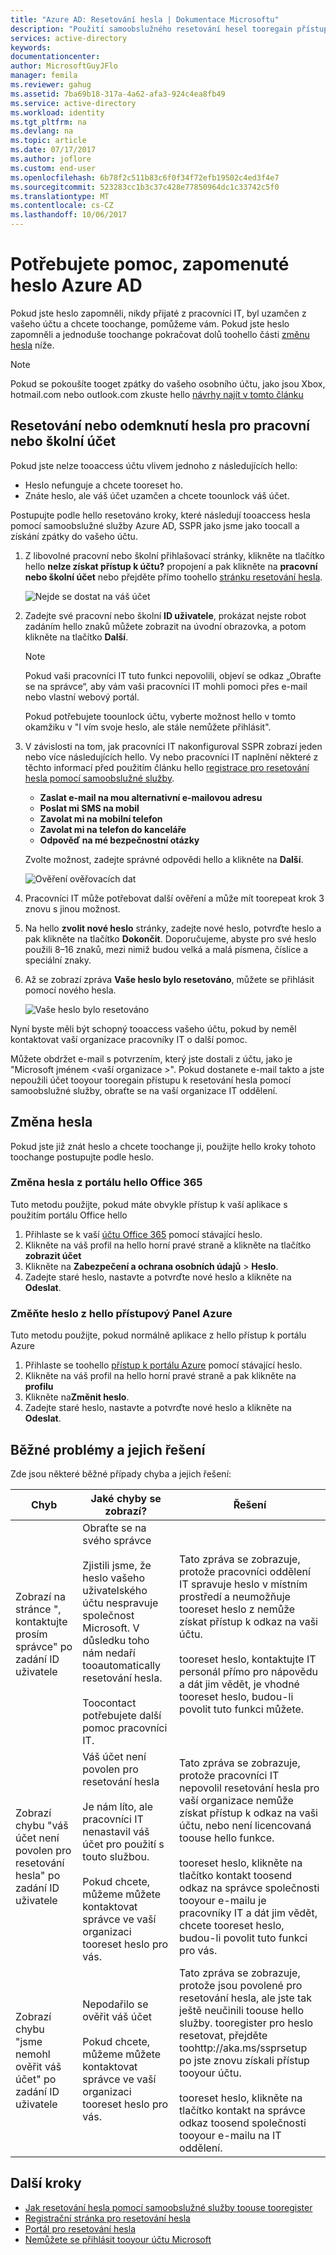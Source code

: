```yaml
---
title: "Azure AD: Resetování hesla | Dokumentace Microsoftu"
description: "Použití samoobslužného resetování hesel tooregain přístup tooyour pracovní nebo školní účet uživatele"
services: active-directory
keywords: 
documentationcenter: 
author: MicrosoftGuyJFlo
manager: femila
ms.reviewer: gahug
ms.assetid: 7ba69b18-317a-4a62-afa3-924c4ea8fb49
ms.service: active-directory
ms.workload: identity
ms.tgt_pltfrm: na
ms.devlang: na
ms.topic: article
ms.date: 07/17/2017
ms.author: joflore
ms.custom: end-user
ms.openlocfilehash: 6b78f2c511b83c6f0f34f72efb19502c4ed3f4e7
ms.sourcegitcommit: 523283cc1b3c37c428e77850964dc1c33742c5f0
ms.translationtype: MT
ms.contentlocale: cs-CZ
ms.lasthandoff: 10/06/2017
---
```

# <a name="help-i-forgot-my-azure-ad-password"></a>Potřebujete pomoc, zapomenuté heslo Azure AD

Pokud jste heslo zapomněli, nikdy přijaté z pracovníci IT, byl uzamčen z vašeho účtu a chcete toochange, pomůžeme vám. Pokud jste heslo zapomněli a jednoduše toochange pokračovat dolů toohello části [změnu hesla](#change-my-password) níže.

   > [!NOTE]
   > Pokud se pokoušíte tooget zpátky do vašeho osobního účtu, jako jsou Xbox, hotmail.com nebo outlook.com zkuste hello [návrhy najít v tomto článku](https://support.microsoft.com/help/12429/microsoft-account-sign-in-cant)
   >

## <a name="reset-or-unlock-my-password-for-a-work-or-school-account"></a>Resetování nebo odemknutí hesla pro pracovní nebo školní účet

Pokud jste nelze tooaccess účtu vlivem jednoho z následujících hello:

* Heslo nefunguje a chcete tooreset ho.
* Znáte heslo, ale váš účet uzamčen a chcete toounlock váš účet.

Postupujte podle hello resetováno kroky, které následují tooaccess hesla pomocí samoobslužné služby Azure AD, SSPR jako jsme jako toocall a získání zpátky do vašeho účtu.

1. Z libovolné pracovní nebo školní přihlašovací stránky, klikněte na tlačítko hello **nelze získat přístup k účtu?** propojení a pak klikněte na **pracovní nebo školní účet** nebo přejděte přímo toohello [stránku resetování hesla](https://passwordreset.microsoftonline.com/).

    ![Nejde se dostat na váš účet][Login]

2. Zadejte své pracovní nebo školní **ID uživatele**, prokázat nejste robot zadáním hello znaků můžete zobrazit na úvodní obrazovka, a potom klikněte na tlačítko **Další**.

   > [!NOTE]
   > Pokud vaši pracovníci IT tuto funkci nepovolili, objeví se odkaz „Obraťte se na správce“, aby vám vaši pracovníci IT mohli pomoci přes e-mail nebo vlastní webový portál.
   > 
   > Pokud potřebujete toounlock účtu, vyberte možnost hello v tomto okamžiku v "I vím svoje heslo, ale stále nemůžete přihlásit".
   > 

3. V závislosti na tom, jak pracovníci IT nakonfiguroval SSPR zobrazí jeden nebo více následujících hello. Vy nebo pracovníci IT naplnění některé z těchto informací před použitím článku hello [registrace pro resetování hesla pomocí samoobslužné služby](active-directory-passwords-reset-register.md).

   * **Zaslat e-mail na mou alternativní e-mailovou adresu**
   * **Poslat mi SMS na mobil**
   * **Zavolat mi na mobilní telefon**
   * **Zavolat mi na telefon do kanceláře**
   * **Odpověď na mé bezpečnostní otázky**

   Zvolte možnost, zadejte správné odpovědi hello a klikněte na **Další**.

   ![Ověření ověřovacích dat][Verification]

4. Pracovníci IT může potřebovat další ověření a může mít toorepeat krok 3 znovu s jinou možnost.
5. Na hello **zvolit nové heslo** stránky, zadejte nové heslo, potvrďte heslo a pak klikněte na tlačítko **Dokončit**. Doporučujeme, abyste pro své heslo použili 8–16 znaků, mezi nimiž budou velká a malá písmena, číslice a speciální znaky.
6. Až se zobrazí zpráva **Vaše heslo bylo resetováno**, můžete se přihlásit pomocí nového hesla.

    ![Vaše heslo bylo resetováno][Complete]

Nyní byste měli být schopný tooaccess vašeho účtu, pokud by neměl kontaktovat vaší organizace pracovníky IT o další pomoc.

Můžete obdržet e-mail s potvrzením, který jste dostali z účtu, jako je "Microsoft jménem \<vaší organizace >". Pokud dostanete e-mail takto a jste nepoužili účet tooyour tooregain přístupu k resetování hesla pomocí samoobslužné služby, obraťte se na vaší organizace IT oddělení.

## <a name="change-my-password"></a>Změna hesla

Pokud jste již znát heslo a chcete toochange ji, použijte hello kroky tohoto toochange postupujte podle heslo.

### <a name="change-your-password-from-hello-office-365-portal"></a>Změna hesla z portálu hello Office 365

Tuto metodu použijte, pokud máte obvykle přístup k vaší aplikace s použitím portálu Office hello

1. Přihlaste se k vaší [účtu Office 365](https://www.office.com) pomocí stávající heslo.
2. Klikněte na váš profil na hello horní pravé straně a klikněte na tlačítko **zobrazit účet**
3. Klikněte na **Zabezpečení a ochrana osobních údajů** > **Heslo**.
4. Zadejte staré heslo, nastavte a potvrďte nové heslo a klikněte na **Odeslat**.

### <a name="change-your-password-from-hello-azure-access-panel"></a>Změňte heslo z hello přístupový Panel Azure

Tuto metodu použijte, pokud normálně aplikace z hello přístup k portálu Azure

1. Přihlaste se toohello [přístup k portálu Azure](https://myapps.microsoft.com/) pomocí stávající heslo.
2. Klikněte na váš profil na hello horní pravé straně a pak klikněte na **profilu**
3. Klikněte na**Změnit heslo**.
4. Zadejte staré heslo, nastavte a potvrďte nové heslo a klikněte na **Odeslat**.

## <a name="common-problems-and-their-solutions"></a>Běžné problémy a jejich řešení

 Zde jsou některé běžné případy chyba a jejich řešení:

| Chyb| Jaké chyby se zobrazí?| Řešení |
| --- | --- | --- |
| Zobrazí na stránce ", kontaktujte prosím správce" po zadání ID uživatele | Obraťte se na svého správce <br> <br> Zjistili jsme, že heslo vašeho uživatelského účtu nespravuje společnost Microsoft. V důsledku toho nám nedaří tooautomatically resetování hesla. <br> <br> Toocontact potřebujete další pomoc pracovníci IT. | Tato zpráva se zobrazuje, protože pracovníci oddělení IT spravuje heslo v místním prostředí a neumožňuje tooreset heslo z nemůže získat přístup k odkaz na vaši účtu. <br> <br> tooreset heslo, kontaktujte IT personál přímo pro nápovědu a dát jim vědět, je vhodné tooreset heslo, budou-li povolit tuto funkci můžete.|
| Zobrazí chybu "váš účet není povolen pro resetování hesla" po zadání ID uživatele | Váš účet není povolen pro resetování hesla <br> <br> Je nám líto, ale pracovníci IT nenastavil váš účet pro použití s touto službou. <br> <br> Pokud chcete, můžeme můžete kontaktovat správce ve vaší organizaci tooreset heslo pro vás. | Tato zpráva se zobrazuje, protože pracovníci IT nepovolil resetování hesla pro vaší organizace nemůže získat přístup k odkaz na vaši účtu, nebo není licencovaná toouse hello funkce. <br> <br> tooreset heslo, klikněte na tlačítko kontakt toosend odkaz na správce společnosti tooyour e-mailu je pracovníky IT a dát jim vědět, chcete tooreset heslo, budou-li povolit tuto funkci pro vás. |
| Zobrazí chybu "jsme nemohl ověřit váš účet" po zadání ID uživatele | Nepodařilo se ověřit váš účet <br> <br> Pokud chcete, můžeme můžete kontaktovat správce ve vaší organizaci tooreset heslo pro vás. | Tato zpráva se zobrazuje, protože jsou povolené pro resetování hesla, ale jste tak ještě neučinili toouse hello služby. tooregister pro heslo resetovat, přejděte toohttp://aka.ms/ssprsetup po jste znovu získali přístup tooyour účtu. <br> <br> tooreset heslo, klikněte na tlačítko kontakt na správce odkaz toosend společnosti tooyour e-mailu na IT oddělení. |

## <a name="next-steps"></a>Další kroky

* [Jak resetování hesla pomocí samoobslužné služby toouse tooregister](active-directory-passwords-reset-register.md)
* [Registrační stránka pro resetování hesla](http://aka.ms/ssprsetup)
* [Portál pro resetování hesla](https://passwordreset.microsoftonline.com/)
* [Nemůžete se přihlásit tooyour účtu Microsoft](https://support.microsoft.com/help/12429/microsoft-account-sign-in-cant)

[Login]: ./media/active-directory-passwords-update-your-own-password/reset-1-login.png "Přihlašovací stránka Nejde se dostat na váš účet"
[Verification]: ./media/active-directory-passwords-update-your-own-password/reset-2-verification.png "Ověření ověřovacích dat"
[Change]: ./media/active-directory-passwords-update-your-own-password/reset-3-change.png "Změna hesla"
[Complete]: ./media/active-directory-passwords-update-your-own-password/reset-4-complete.png "Vaše heslo bylo resetováno"
